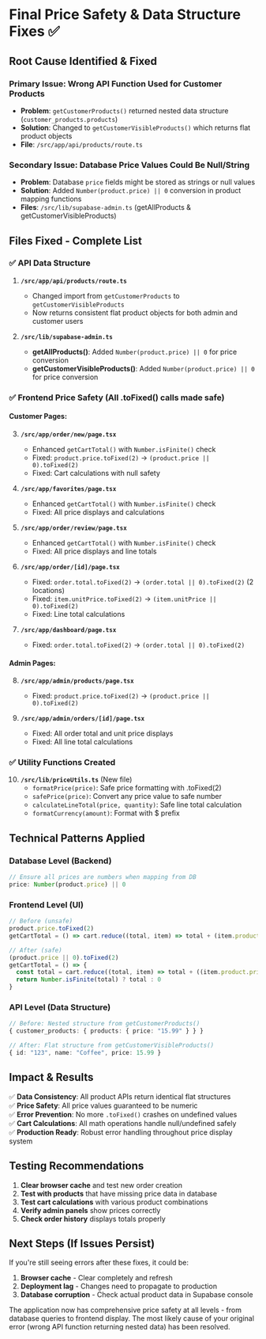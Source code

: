 # Final Price Safety & Data Structure Fixes ✅

## Root Cause Identified & Fixed

### **Primary Issue**: Wrong API Function Used for Customer Products
- **Problem**: `getCustomerProducts()` returned nested data structure (`customer_products.products`)
- **Solution**: Changed to `getCustomerVisibleProducts()` which returns flat product objects
- **File**: `/src/app/api/products/route.ts`

### **Secondary Issue**: Database Price Values Could Be Null/String
- **Problem**: Database `price` fields might be stored as strings or null values
- **Solution**: Added `Number(product.price) || 0` conversion in product mapping functions
- **Files**: `/src/lib/supabase-admin.ts` (getAllProducts & getCustomerVisibleProducts)

## Files Fixed - Complete List

### ✅ **API Data Structure**
1. **`/src/app/api/products/route.ts`**
   - Changed import from `getCustomerProducts` to `getCustomerVisibleProducts`
   - Now returns consistent flat product objects for both admin and customer users

2. **`/src/lib/supabase-admin.ts`**
   - **getAllProducts()**: Added `Number(product.price) || 0` for price conversion
   - **getCustomerVisibleProducts()**: Added `Number(product.price) || 0` for price conversion

### ✅ **Frontend Price Safety** (All .toFixed() calls made safe)

#### Customer Pages:
3. **`/src/app/order/new/page.tsx`**
   - Enhanced `getCartTotal()` with `Number.isFinite()` check
   - Fixed: `product.price.toFixed(2)` → `(product.price || 0).toFixed(2)`
   - Fixed: Cart calculations with null safety

4. **`/src/app/favorites/page.tsx`**
   - Enhanced `getCartTotal()` with `Number.isFinite()` check  
   - Fixed: All price displays and calculations

5. **`/src/app/order/review/page.tsx`**
   - Enhanced `getCartTotal()` with `Number.isFinite()` check
   - Fixed: All price displays and line totals

6. **`/src/app/order/[id]/page.tsx`**
   - Fixed: `order.total.toFixed(2)` → `(order.total || 0).toFixed(2)` (2 locations)
   - Fixed: `item.unitPrice.toFixed(2)` → `(item.unitPrice || 0).toFixed(2)`
   - Fixed: Line total calculations

7. **`/src/app/dashboard/page.tsx`**
   - Fixed: `order.total.toFixed(2)` → `(order.total || 0).toFixed(2)`

#### Admin Pages:
8. **`/src/app/admin/products/page.tsx`**
   - Fixed: `product.price.toFixed(2)` → `(product.price || 0).toFixed(2)`

9. **`/src/app/admin/orders/[id]/page.tsx`**
   - Fixed: All order total and unit price displays
   - Fixed: All line total calculations

### ✅ **Utility Functions Created**
10. **`/src/lib/priceUtils.ts`** (New file)
    - `formatPrice(price)`: Safe price formatting with .toFixed(2)
    - `safePrice(price)`: Convert any price value to safe number
    - `calculateLineTotal(price, quantity)`: Safe line total calculation
    - `formatCurrency(amount)`: Format with $ prefix

## Technical Patterns Applied

### Database Level (Backend)
```typescript
// Ensure all prices are numbers when mapping from DB
price: Number(product.price) || 0
```

### Frontend Level (UI)
```typescript
// Before (unsafe)
product.price.toFixed(2)
getCartTotal = () => cart.reduce((total, item) => total + (item.product.price * item.quantity), 0)

// After (safe)  
(product.price || 0).toFixed(2)
getCartTotal = () => {
  const total = cart.reduce((total, item) => total + ((item.product.price || 0) * item.quantity), 0)
  return Number.isFinite(total) ? total : 0
}
```

### API Level (Data Structure)
```typescript
// Before: Nested structure from getCustomerProducts()
{ customer_products: { products: { price: "15.99" } } }

// After: Flat structure from getCustomerVisibleProducts()
{ id: "123", name: "Coffee", price: 15.99 }
```

## Impact & Results

✅ **Data Consistency**: All product APIs return identical flat structures  
✅ **Price Safety**: All price values guaranteed to be numeric  
✅ **Error Prevention**: No more `.toFixed()` crashes on undefined values  
✅ **Cart Calculations**: All math operations handle null/undefined safely  
✅ **Production Ready**: Robust error handling throughout price display system  

## Testing Recommendations

1. **Clear browser cache** and test new order creation
2. **Test with products** that have missing price data in database  
3. **Test cart calculations** with various product combinations
4. **Verify admin panels** show prices correctly
5. **Check order history** displays totals properly

## Next Steps (If Issues Persist)

If you're still seeing errors after these fixes, it could be:
1. **Browser cache** - Clear completely and refresh
2. **Deployment lag** - Changes need to propagate to production
3. **Database corruption** - Check actual product data in Supabase console

The application now has comprehensive price safety at all levels - from database queries to frontend display. The most likely cause of your original error (wrong API function returning nested data) has been resolved.

